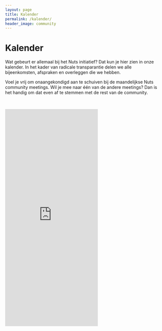 ```yaml
---
layout: page
title: Kalender
permalink: /kalender/
header_image: community
---
```


# Kalender

Wat gebeurt er allemaal bij het Nuts initiatief? Dat kun je hier zien in onze kalender. In het kader van radicale transparantie delen we alle bijeenkomsten, afspraken en overleggen die we hebben.

Voel je vrij om onaangekondigd aan te schuiven bij de maandelijkse Nuts community meetings. Wil je mee naar één van de andere meetings? Dan is het handig om dat even af te stemmen met de rest van de community.

&nbsp;

<iframe class="wide-frame" src="https://calendar.google.com/calendar/b/1/embed?showTitle=0&amp;showPrint=0&amp;showTabs=0&amp;showCalendars=0&amp;showTz=0&amp;height=700&amp;wkst=2&amp;hl=nl&amp;bgcolor=%23ffffff&amp;src=nuts.nl_rd2e14gtq9oh3nqa30c74b4elc%40group.calendar.google.com&amp;color=%2323164E&amp;ctz=Europe%2FAmsterdam" style="border-width:0;" height="700" frameborder="0" scrolling="no"></iframe>
